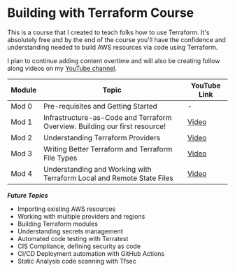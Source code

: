 # Building with Terraform Course
This is a course that I created to teach folks how to use Terraform. It's absolutely free and by the end of the course you'll have the confidence and understanding needed to build AWS resources via code using Terraform.

I plan to continue adding content overtime and will also be creating follow along videos on my [YouTube channel](https://www.youtube.com/@techwithtyler/). 

| Module | Topic | YouTube Link |
| ------ | ----- | ------------ |
| Mod 0  | Pre-requisites and Getting Started | -
| Mod 1  | Infrastructure-as-Code and Terraform Overview. Building our first resource! | [Video](https://www.youtube.com/watch?v=kWLvssDUJCs&t=600s)
| Mod 2  | Understanding Terraform Providers | [Video](https://www.youtube.com/watch?v=JZ50aaudmZQ)
| Mod 3  | Writing Better Terraform and Terraform File Types | [Video](https://www.youtube.com/watch?v=mMRrN6iiSXE)
| Mod 4  | Understanding and Working with Terraform Local and Remote State Files | [Video](https://www.youtube.com/watch?v=TfCwYALdSUo)

***Future Topics***
- Importing existing AWS resources
- Working with multiple providers and regions 
- Building Terraform modules
- Understanding secrets management
- Automated code testing with Terratest
- CIS Compliance, defining security as code
- CI/CD Deployment automation with GitHub Actions
- Static Analysis code scanning with Tfsec
